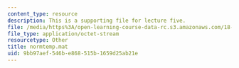 ```yaml
---
content_type: resource
description: This is a supporting file for lecture five.
file: /media/https%3A/open-learning-course-data-rc.s3.amazonaws.com/18-443-statistics-for-applications-fall-2006/9bb97aef546be868515b1659d25ab21e_normtemp.mat
file_type: application/octet-stream
resourcetype: Other
title: normtemp.mat
uid: 9bb97aef-546b-e868-515b-1659d25ab21e
---
```

